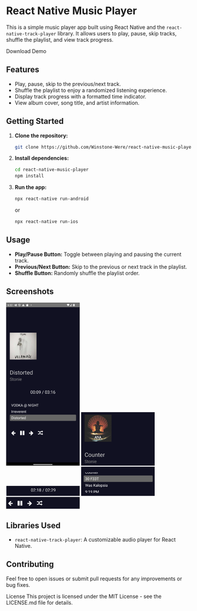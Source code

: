 # React Native Music Player

This is a simple music player app built using React Native and the `react-native-track-player` library. It allows users to play, pause, skip tracks, shuffle the playlist, and view track progress.

<a download="/app-debug.apk"> Download Demo <a>

## Features
- Play, pause, skip to the previous/next track.
- Shuffle the playlist to enjoy a randomized listening experience.
- Display track progress with a formatted time indicator.
- View album cover, song title, and artist information.

## Getting Started
1. **Clone the repository:**
    ```bash
    git clone https://github.com/Winstone-Were/react-native-music-player.git
    ```
2. **Install dependencies:**
    ```bash
    cd react-native-music-player
    npm install
    ```
3. **Run the app:**
    ```bash
    npx react-native run-android
    ```
    or
    ```bash
    npx react-native run-ios
    ```

## Usage
- **Play/Pause Button:** Toggle between playing and pausing the current track.
- **Previous/Next Button:** Skip to the previous or next track in the playlist.
- **Shuffle Button:** Randomly shuffle the playlist order.

## Screenshots
<img src="screenshots/PlayingAudio.png" width="200" alt="Screenshot 1">
<img src="screenshots/MediaInfoView.png" width="200" alt="Screenshot 2">
<img src="screenshots/timeView.png" width="200" alt="Screenshot 3">
<img src="screenshots/scrollViewForSongs.png" width="200" alt="Screenshot 4">
<img src="screenshots/Controls.png" width="200" alt="Screenshot 5">

## Libraries Used
- `react-native-track-player`: A customizable audio player for React Native.

## Contributing
Feel free to open issues or submit pull requests for any improvements or bug fixes.

License
This project is licensed under the MIT License - see the LICENSE.md file for details.